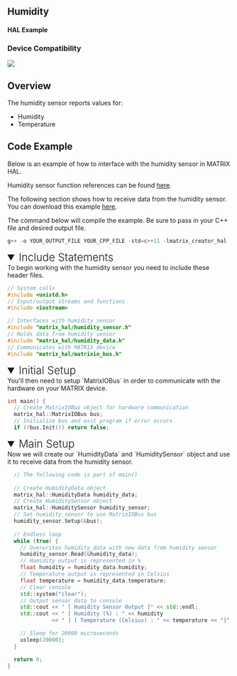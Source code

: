 <h2 style="padding-top:0">Humidity</h2>
<h4 style="padding-top:0">HAL Example</h4>

### Device Compatibility
<img class="creator-compatibility-icon" src="../../img/creator-icon.svg">

## Overview

The humidity sensor reports values for:

* Humidity
* Temperature

## Code Example

Below is an example of how to interface with the humidity sensor in MATRIX HAL.

Humidity sensor function references can be found [here](/matrix-hal/reference/humidity).

The following section shows how to receive data from the humidity sensor. You can download this example <a href="https://github.com/matrix-io/matrix-hal-examples/blob/master/sensors/humidity_sensor.cpp" target="_blank">here</a>.

The command below will compile the example. Be sure to pass in your C++ file and desired output file.

```c++
g++ -o YOUR_OUTPUT_FILE YOUR_CPP_FILE -std=c++11 -lmatrix_creator_hal
```

<details open>
<summary style="font-size: 1.5rem; font-weight: 300;">Include Statements</summary>
To begin working with the humidity sensor you need to include these header files.

```c++
// System calls
#include <unistd.h>
// Input/output streams and functions
#include <iostream>

// Interfaces with humidity sensor
#include "matrix_hal/humidity_sensor.h"
// Holds data from humidity sensor
#include "matrix_hal/humidity_data.h"
// Communicates with MATRIX device
#include "matrix_hal/matrixio_bus.h"
```

</details>

<details open>
<summary style="font-size: 1.5rem; font-weight: 300;">Initial Setup</summary>
You'll then need to setup `MatrixIOBus` in order to communicate with the hardware on your MATRIX device.

```c++
int main() {
  // Create MatrixIOBus object for hardware communication
  matrix_hal::MatrixIOBus bus;
  // Initialize bus and exit program if error occurs
  if (!bus.Init()) return false;
```

</details>

<details open>
<summary style="font-size: 1.5rem; font-weight: 300;">Main Setup</summary>
Now we will create our `HumidityData` and `HumiditySensor` object and use it to receive data from the humidity sensor.

```c++
  // The following code is part of main()
  
  // Create HumidityData object
  matrix_hal::HumidityData humidity_data;
  // Create HumiditySensor object
  matrix_hal::HumiditySensor humidity_sensor;
  // Set humidity_sensor to use MatrixIOBus bus
  humidity_sensor.Setup(&bus);
  
  // Endless loop
  while (true) {
    // Overwrites humidity_data with new data from humidity sensor
    humidity_sensor.Read(&humidity_data);
    // Humidity output is represented in %
    float humidity = humidity_data.humidity;
    // Temperature output is represented in Celsius
    float temperature = humidity_data.temperature;
    // Clear console
    std::system("clear");
    // Output sensor data to console
    std::cout << " [ Humidity Sensor Output ]" << std::endl;
    std::cout << " [ Humidity (%) : " << humidity
              << " ] [ Temperature (Celsius) : " << temperature << "]" << std::endl;

    // Sleep for 20000 microseconds
    usleep(20000);
  }

  return 0;
}
```

</details>